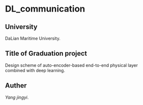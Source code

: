 # DL_communication

## **University** 
DaLian Maritime University.

## **Title of Graduation project**
Design scheme of auto-encoder-based end-to-end physical layer combined with deep learning.

## **Auther**
*Yang jingyi*.

